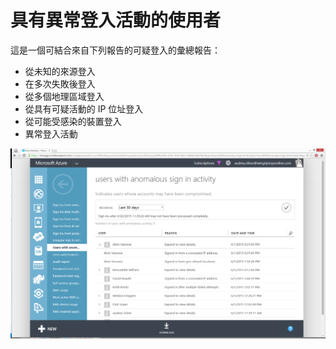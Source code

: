 <properties
	pageTitle="具有異常登入活動的使用者"
	description="指出已識別出異常登入活動的所有使用者帳戶的報告。"
	services="active-directory"
	documentationCenter=""
	authors="SSalahAhmed"
	manager="gchander"
	editor=""/>

<tags
	ms.service="active-directory"
	ms.workload="identity"
	ms.tgt_pltfrm="na"
	ms.devlang="na"
	ms.topic="article"
	ms.date="08/17/2015"
	ms.author="saah;kenhoff"/>

# 具有異常登入活動的使用者
這是一個可結合來自下列報告的可疑登入的彙總報告：<ul><li>從未知的來源登入</li> <li>在多次失敗後登入</li> <li>從多個地理區域登入</li> <li>從具有可疑活動的 IP 位址登入</li> <li>從可能受感染的裝置登入</li> <li>異常登入活動</li> </ul>


![具有異常登入活動的使用者](./media/active-directory-reporting-users-with-anomalous-sign-in-activity/usersWithAnomalousSignInActivity.PNG)

<!---HONumber=August15_HO9-->